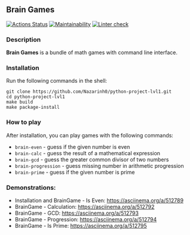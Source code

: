 ## Brain Games
[![Actions Status](https://github.com/Nazarinh0/python-project-lvl1/workflows/hexlet-check/badge.svg)](https://github.com/Nazarinh0/python-project-lvl1/actions)
[![Maintainability](https://api.codeclimate.com/v1/badges/494dea246e3bb44df98e/maintainability)](https://codeclimate.com/github/Nazarinh0/python-project-lvl1/maintainability)
[![Linter check](https://github.com/Nazarinh0/python-project-lvl1/workflows/linter-check/badge.svg)](https://github.com/Nazarinh0/python-project-lvl1/actions/workflows/linter-check.yml)

### Description

**Brain Games** is a bundle of math games with command line interface. 

### Installation

Run the following commands in the shell:
```commandline
git clone https://github.com/Nazarinh0/python-project-lvl1.git
cd python-project-lvl1
make build
make package-install
```
### How to play

After installation, you can play games with the following commands:
- `brain-even` - guess if the given number is even
- `brain-calc` - guess the result of a mathematical expression
- `brain-gcd` - guess the greater common divisor of two numbers
- `brain-progression` - guess missing number in arithmetic progression
- `brain-prime` - guess if the given number is prime

### Demonstrations:
- Installation and BrainGame - Is Even: https://asciinema.org/a/512789
- BrainGame - Calculation:  https://asciinema.org/a/512792
- BrainGame - GCD: https://asciinema.org/a/512793
- BrainGame - Progression: https://asciinema.org/a/512794
- BrainGame - Is Prime: https://asciinema.org/a/512795

